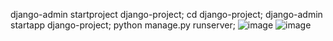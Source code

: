 django-admin startproject django-project;
cd django-project;
django-admin startapp django-project;
python manage.py runserver;
![image](https://github.com/Coderman-99/django-project/assets/80706729/efba9771-1f0a-4793-bfc6-1c6fef397e5c)
![image](https://github.com/Coderman-99/django-project/assets/80706729/6c3cfad5-32b9-4db0-a384-e44aea6ba43b)
